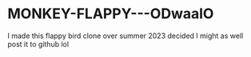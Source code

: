 # MONKEY-FLAPPY---ODwaalO
I made this flappy bird clone over summer 2023 decided I might as well
post it to github lol

